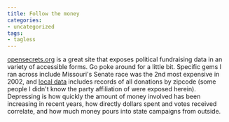 ```yaml
---
title: Follow the money
categories:
- uncategorized
tags:
- tagless
---
```


[opensecrets.org][1] is a great site that exposes political fundraising data in an variety of accessible forms.  Go poke around for a little bit.  Specific gems I ran across include Missouri's Senate race was the 2nd most expensive in 2002, and [local
data][2] includes records of all donations by zipcode (some people I didn't know the party affiliation of were exposed herein).  Depressing is how quickly the amount of money involved has been increasing in recent years, how directly dollars spent and votes received correlate, and how much money pours into state campaigns from outside.

   [1]: http://www.opensecrets.org/
   [2]: http://www.opensecrets.org/states/index.asp

